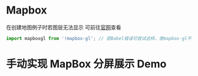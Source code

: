 # Mapbox

在创建地图例子时若图层无法显示 可前往[官网](https://docs.mapbox.com/mapbox-gl-js/guides/install/#transpiling)查看

```js
import mapboxgl from '!mapbox-gl'; // 若Babel错误可尝试这样。使mapbox-gl不被转换器转换
```

# 手动实现 MapBox 分屏展示 Demo

<code src='./mapboxSync' transform='true'></code>
